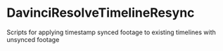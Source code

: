 # DavinciResolveTimelineResync
Scripts for applying timestamp synced footage to existing timelines with unsynced footage
